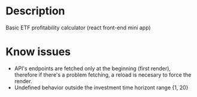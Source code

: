 # Description
Basic ETF profitability calculator (react front-end mini app)

# Know issues
- API's endpoints are fetched only at the beginning (first render), therefore if there's a problem fetching, a reload is necesary to force the render.
- Undefined behavior outside the investment time horizont range {1, 20}
